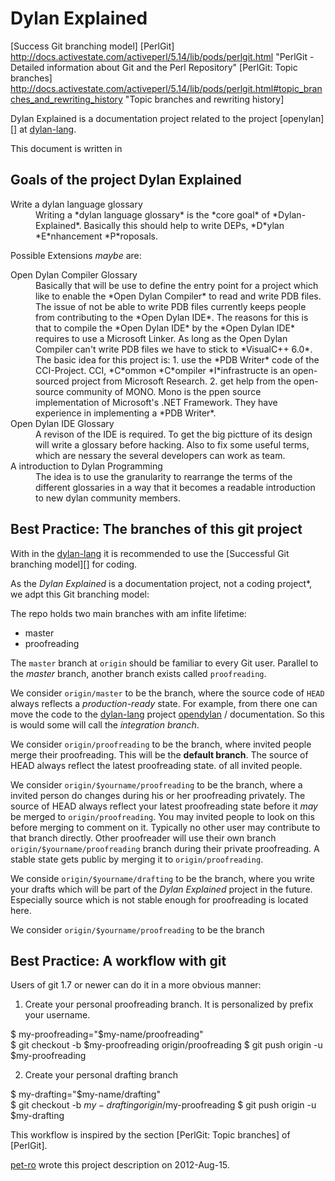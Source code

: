 Dylan Explained
===============

[opendylan]:  https://github.com/dylan-lang/opendylan "opendylan"
[dylan-lang]: https://github.com/dylan-lang           "dylan-lang @ github"
[pet-ro]:     https://github.com/pet-ro               "pet-ro @ github"

[github md]: http://github.github.com/github-flavored-markdown/ "GitHub flavored markdown"
[Success Git branching model] 
[PerlGit]     http://docs.activestate.com/activeperl/5.14/lib/pods/perlgit.html "PerlGit - Detailed information about Git and the Perl Repository"
[PerlGit: Topic branches] http://docs.activestate.com/activeperl/5.14/lib/pods/perlgit.html#topic_branches_and_rewriting_history "Topic branches and rewriting history]

Dylan Explained is a documentation project related to the project
[openylan][] at [dylan-lang][].

This document is written in 


Goals of the project Dylan Explained
------------------------------------

<dl>
  <dt>Write a dylan language glossary</dt>
  <dd>Writing a *dylan language glossary* is the *core goal* of 
      *Dylan-Explained*. Basically this should help to write 
      DEPs, *D*ylan *E*nhancement *P*roposals.
  </dd>
</dl>

Possible Extensions *maybe* are:

  <dt>Open Dylan Compiler Glossary</dt>
  <dd>Basically that will be use to define the entry point
      for a project which like to enable the *Open Dylan Compiler*
      to read and write PDB files. The issue of not be able to write
      PDB files currently keeps people from contributing to the 
      *Open Dylan IDE*. The reasons for this is that to compile
      the *Open Dylan IDE* by the *Open Dylan IDE* requires
      to use a Microsoft Linker. As long as the Open Dylan
      Compiler can't write PDB files we have to stick to 
      *VisualC++ 6.0*. The basic idea for this project is:
      1. use the *PDB Writer* code of the CCI-Project.
         CCI, *C*ommon *C*ompiler *I*infrastructe is an
         open-sourced project from Microsoft Research.
      2. get help from the open-source community of MONO.
         Mono is the ppen source implementation of Microsoft's 
         .NET Framework. They have experience in implementing
         a *PDB Writer*.   
   </dd>

   <dt>Open Dylan IDE Glossary</dt>
   <dd>A revison of the IDE is required. To get the 
       big pictture of its design will write a glossary
       before hacking. Also to fix some useful terms, which
       are nessary the several developers can work as team.
   </dd>

   <dt>A introduction to Dylan Programming</dt>
   <dd>The idea is to use the granularity to rearrange the
       terms of the different glossaries in a way 
       that it becomes a readable introduction to 
       new dylan community members.
   </dd>
</dl>

Best Practice: The branches of this git project
-----------------------------------------------

With in the [dylan-lang][]
it is recommended to use the [Successful Git branching model][] for
coding.

As the *Dylan Explained* is a documentation project, not a coding 
project*, we adpt this Git branching model:

The repo holds two main branches with am infite lifetime:

* master
* proofreading

The `master` branch at `origin` should be familiar to every Git user.
Parallel to the *master* branch, another branch exists called 
`proofreading`.

We consider `origin/master` to be the branch, where the source code
of `HEAD` always reflects a *production-ready* state. For example, from
there one can move the code to the [dylan-lang] project 
[opendylan][] / documentation. So this is would some will call the 
*integration branch*.


We consider `origin/proofreading` to be the branch, where invited people
merge their proofreading. This will be the **default branch**. 
The source of HEAD always reflect the latest proofreading state.
of all invited people.

We consider `origin/$yourname/proofreading` to be the branch, where a
invited person do changes during his or her proofreading privately. 
The source of HEAD always reflect your latest proofreading state
before it *may* be  merged to `origin/proofreading`.
You may invited people to look on this before merging to comment on it.
Typically no other user may contribute to that branch directly.
Other proofreader will use their own branch 
`origin/$yourname/proofreading`  branch during their private proofreading.
A stable state gets public by merging it to `origin/proofreading`.


We conside `origin/$yourname/drafting` to be the branch, where you write
your drafts which will be part of the *Dylan Explained* project in the future.
Especially source which is not stable enough for proofreading is located here.

We consider `origin/$yourname/proofreading` to be the branch

Best Practice: A workflow with git 
----------------------------------

Users of git 1.7 or newer can do it in a more obvious manner:

1. Create your personal proofreading branch.
   It is personalized by prefix your username.

  $ my-proofreading="$my-name/proofreading"  
  $ git checkout -b  $my-proofreading origin/proofreading 
  $ git push origin -u $my-proofreading 

2. Create your personal drafting branch 

  $ my-drafting="$my-name/drafting"  
  $ git checkout -b  $my-drafting  origin/$my-proofreading 
  $ git push origin -u $my-drafting 


This workflow is inspired by the section [PerlGit: Topic branches] of [PerlGit].


[pet-ro][] wrote this project description on 2012-Aug-15. 